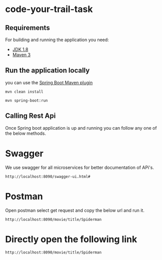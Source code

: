 # code-your-trail-task
## Requirements

For building and running the application you need:

- [JDK 1.8](http://www.oracle.com/technetwork/java/javase/downloads/jdk8-downloads-2133151.html)
- [Maven 3](https://maven.apache.org)

## Run the application locally

 you can use the [Spring Boot Maven plugin](https://docs.spring.io/spring-boot/docs/current/reference/html/build-tool-plugins-maven-plugin.html)

```shell
mvn clean install
```

```shell
mvn spring-boot:run
```

## Calling Rest Api
Once Spring boot application is up and running you can follow any one of the below methods.

# Swagger
We use swagger for all microservices for better documentation of APi's.

```shell
http://localhost:8090/swagger-ui.html#
```
# Postman
Open postman select get request and copy the below url and run it.

```shell
http://localhost:8090/movie/title/Spiderman
```
# Directly open the following link
```shell
http://localhost:8090/movie/title/Spiderman
```
